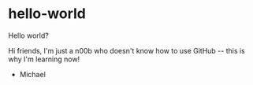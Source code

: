 # hello-world
Hello world?

Hi friends,
I'm just a n00b who doesn't know how to use GitHub -- this is why I'm learning now!

- Michael
